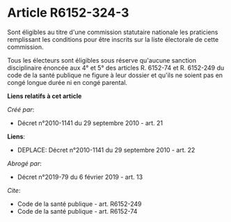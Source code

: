 # Article R6152-324-3

Sont éligibles au titre d'une commission statutaire nationale les praticiens remplissant les conditions pour être inscrits
sur la liste électorale de cette commission. 

Tous les électeurs sont éligibles sous réserve qu'aucune sanction disciplinaire énoncée aux 4° et 5° des articles R. 6152-74
et R. 6152-249 du code de la santé publique ne figure à leur dossier et qu'ils ne soient pas en congé longue durée ni en
congé parental.

**Liens relatifs à cet article**

_Créé par_:

  - Décret n°2010-1141 du 29 septembre 2010 - art. 21

**Liens**:

  - DEPLACE: Décret n°2010-1141 du 29 septembre 2010 - art. 22

_Abrogé par_:

  - Décret n°2019-79 du 6 février 2019 - art. 13

_Cite_:

  - Code de la santé publique - art. R6152-249
  - Code de la santé publique - art. R6152-74
